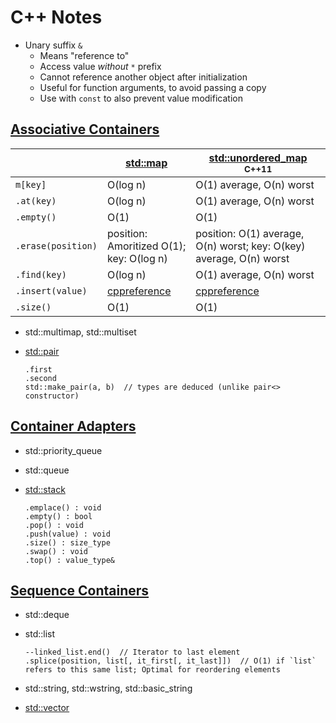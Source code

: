 C++ Notes
=========

* Unary suffix `&`
    - Means "reference to"
    - Access value _without_ `*` prefix
    - Cannot reference another object after initialization
    - Useful for function arguments, to avoid passing a copy
    - Use with `const` to also prevent value modification


[Associative Containers](https://en.cppreference.com/w/cpp/container.html#Associative_containers)
------------------------

|                    | [std::map](http://en.cppreference.com/w/cpp/container/map.html) | [std::unordered_map](https://en.cppreference.com/w/cpp/container/unordered_map.html) <sup>C++11</sup>
|--------------------|-----------------------------------------------------------------|---------------------------
| `m[key]`           | O(log n)                                                        | O(1) average, O(n) worst
| `.at(key)`         | O(log n)                                                        | O(1) average, O(n) worst
| `.empty()`         | O(1)                                                            | O(1)
| `.erase(position)` | position: Amoritized O(1); key: O(log n)                        | position: O(1) average, O(n) worst; key: O(key) average, O(n) worst
| `.find(key)`       | O(log n)                                                        | O(1) average, O(n) worst
| `.insert(value)`   | [cppreference](http://en.cppreference.com/w/cpp/container/map/insert.html#Complexity) | [cppreference](https://en.cppreference.com/w/cpp/container/unordered_map/insert.html#Complexity)
| `.size()`          | O(1)                                                            | O(1)

* std::multimap, std::multiset
* [std::pair](https://cplusplus.com/reference/utility/pair/)

      .first
      .second
      std::make_pair(a, b)  // types are deduced (unlike pair<> constructor)


[Container Adapters](https://en.cppreference.com/w/cpp/container.html#Container_adaptors)
--------------------

* std::priority_queue
* std::queue
* [std::stack](https://cplusplus.com/reference/stack/stack/)

      .emplace() : void
      .empty() : bool
      .pop() : void
      .push(value) : void
      .size() : size_type
      .swap() : void
      .top() : value_type&


[Sequence Containers](https://en.cppreference.com/w/cpp/container.html#Sequence_containers)
---------------------

* std::deque
* std::list

      --linked_list.end()  // Iterator to last element
      .splice(position, list[, it_first[, it_last]])  // O(1) if `list` refers to this same list; Optimal for reordering elements
* std::string, std::wstring, std::basic_string
* [std::vector](https://cplusplus.com/reference/vector/vector/)
